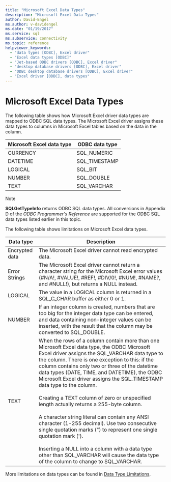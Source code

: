 ```yaml
---
title: "Microsoft Excel Data Types"
description: "Microsoft Excel Data Types"
author: David-Engel
ms.author: v-davidengel
ms.date: "01/19/2017"
ms.service: sql
ms.subservice: connectivity
ms.topic: reference
helpviewer_keywords:
  - "data types [ODBC], Excel driver"
  - "Excel data types [ODBC]"
  - "Jet-based ODBC drivers [ODBC], Excel driver"
  - "desktop database drivers [ODBC], Excel driver"
  - "ODBC desktop database drivers [ODBC], Excel driver"
  - "Excel driver [ODBC], data types"
---
```

# Microsoft Excel Data Types
The following table shows how Microsoft Excel driver data types are mapped to ODBC SQL data types. The Microsoft Excel driver assigns these data types to columns in Microsoft Excel tables based on the data in the column.  
  
|Microsoft Excel data type|ODBC data type|  
|-------------------------------|--------------------|  
|CURRENCY|SQL_NUMERIC|  
|DATETIME|SQL_TIMESTAMP|  
|LOGICAL|SQL_BIT|  
|NUMBER|SQL_DOUBLE|  
|TEXT|SQL_VARCHAR|  
  
> [!NOTE]  
>  **SQLGetTypeInfo** returns ODBC SQL data types. All conversions in Appendix D of the *ODBC Programmer's Reference* are supported for the ODBC SQL data types listed earlier in this topic.  
  
 The following table shows limitations on Microsoft Excel data types.  
  
|Data type|Description|  
|---------------|-----------------|  
|Encrypted data|The Microsoft Excel driver cannot read encrypted data.|  
|Error Strings|The Microsoft Excel driver cannot return a character string for the Microsoft Excel error values (#N/A!, #VALUE!, #REF!, #DIV/0!, #NUM!, #NAME?, and #NULL!), but returns a NULL instead.|  
|LOGICAL|The value in a LOGICAL column is returned in a SQL_C_CHAR buffer as either 0 or 1.|  
|NUMBER|If an integer column is created, numbers that are too big for the integer data type can be entered, and data containing non-integer values can be inserted, with the result that the column may be converted to SQL_DOUBLE.|  
|TEXT|When the rows of a column contain more than one Microsoft Excel data type, the ODBC Microsoft Excel driver assigns the SQL_VARCHAR data type to the column. There is one exception to this: if the column contains only two or three of the datetime data types (DATE, TIME, and DATETIME), the ODBC Microsoft Excel driver assigns the SQL_TIMESTAMP data type to the column.<br /><br /> Creating a TEXT column of zero or unspecified length actually returns a 255-byte column.<br /><br /> A character string literal can contain any ANSI character (1-255 decimal). Use two consecutive single quotation marks (") to represent one single quotation mark (').<br /><br /> Inserting a NULL into a column with a data type other than SQL_VARCHAR will cause the data type of the column to change to SQL_VARCHAR.|  
  
 More limitations on data types can be found in [Data Type Limitations](../../odbc/microsoft/data-type-limitations.md).
